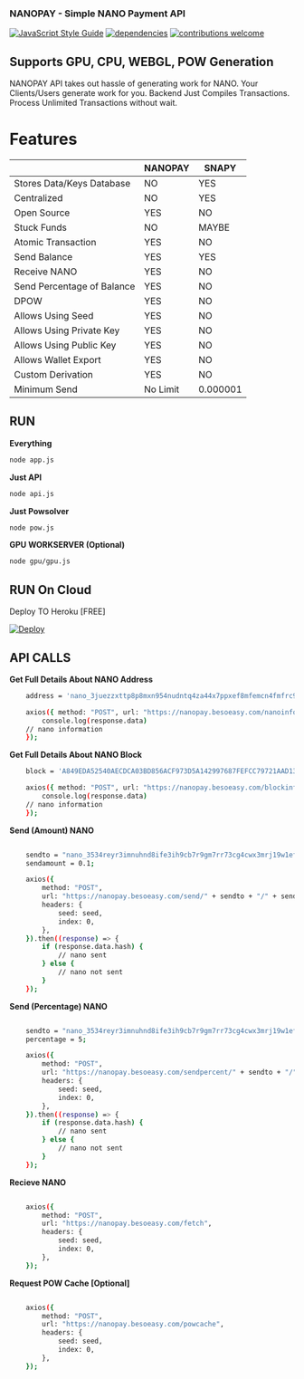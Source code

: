 ### **NANOPAY** - Simple NANO Payment API

[![JavaScript Style Guide](https://img.shields.io/badge/code_style-standard-brightgreen.svg)](https://standardjs.com)
[![dependencies](https://david-dm.org/besoeasy/nano-payment.svg)](https://github.com/besoeasy/nano-payment)
[![contributions welcome](https://img.shields.io/badge/contributions-welcome-brightgreen.svg?style=flat)](https://github.com/besoeasy/nano-payment/issues)

## Supports GPU, CPU, WEBGL, POW Generation

NANOPAY API takes out hassle of generating work for NANO. Your Clients/Users generate work for you. Backend Just Compiles Transactions. Process Unlimited Transactions without wait.

# Features

|                            | NANOPAY  | SNAPY    |
| -------------------------- | -------- | -------- |
| Stores Data/Keys Database  | NO       | YES      |
| Centralized                | NO       | YES      |
| Open Source                | YES      | NO       |
| Stuck Funds                | NO       | MAYBE    |
| Atomic Transaction         | YES      | NO       |
| Send Balance               | YES      | YES      |
| Receive NANO               | YES      | NO       |
| Send Percentage of Balance | YES      | NO       |
| DPOW                       | YES      | NO       |
| Allows Using Seed          | YES      | NO       |
| Allows Using Private Key   | YES      | NO       |
| Allows Using Public Key    | YES      | NO       |
| Allows Wallet Export       | YES      | NO       |
| Custom Derivation          | YES      | NO       |
| Minimum Send               | No Limit | 0.000001 |

## RUN

**Everything**

```sh
node app.js
```

**Just API**

```sh
node api.js
```

**Just Powsolver**

```sh
node pow.js
```

**GPU WORKSERVER (Optional)**

```sh
node gpu/gpu.js
```

## RUN On Cloud

Deploy TO Heroku [FREE]

[![Deploy](https://www.herokucdn.com/deploy/button.svg)](https://heroku.com/deploy)

## API CALLS

**Get Full Details About NANO Address**

```sh
    address = 'nano_3juezzxttp8p8mxn954nudntq4za44x7ppxef8mfemcn4fmfrc9ijh9jons7'

	axios({ method: "POST", url: "https://nanopay.besoeasy.com/nanoinfo/" + address }).then((response) => {
		console.log(response.data)
	// nano information
	});

```

**Get Full Details About NANO Block**

```sh
    block = 'A849EDA52540AECDCA03BD856ACF973D5A142997687FEFCC79721AAD135C55C4'

	axios({ method: "POST", url: "https://nanopay.besoeasy.com/blockinfo/" + block }).then((response) => {
		console.log(response.data)
	// nano information
	});

```

**Send (Amount) NANO**

```sh

	sendto = "nano_3534reyr3imnuhnd8ife3ih9cb7r9gm7rr73cg4cwx3mrj19w1efcq3649wd";
	sendamount = 0.1;

	axios({
		method: "POST",
		url: "https://nanopay.besoeasy.com/send/" + sendto + "/" + sendamount,
		headers: {
			seed: seed,
			index: 0,
		},
	}).then((response) => {
		if (response.data.hash) {
			// nano sent
		} else {
			// nano not sent
		}
	});

```

**Send (Percentage) NANO**

```sh

	sendto = "nano_3534reyr3imnuhnd8ife3ih9cb7r9gm7rr73cg4cwx3mrj19w1efcq3649wd";
	percentage = 5;

	axios({
		method: "POST",
		url: "https://nanopay.besoeasy.com/sendpercent/" + sendto + "/" + percentage,
		headers: {
			seed: seed,
			index: 0,
		},
	}).then((response) => {
		if (response.data.hash) {
			// nano sent
		} else {
			// nano not sent
		}
	});

```

**Recieve NANO**

```sh

	axios({
		method: "POST",
		url: "https://nanopay.besoeasy.com/fetch",
		headers: {
			seed: seed,
			index: 0,
		},
	});

```

**Request POW Cache [Optional]**

```sh

	axios({
		method: "POST",
		url: "https://nanopay.besoeasy.com/powcache",
		headers: {
			seed: seed,
			index: 0,
		},
	});

```
